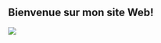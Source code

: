 ## Bienvenue sur mon site Web!
<img src="https://www.xn--icne-wqa.com/images/icones/2/7/document-save-3.png" />
